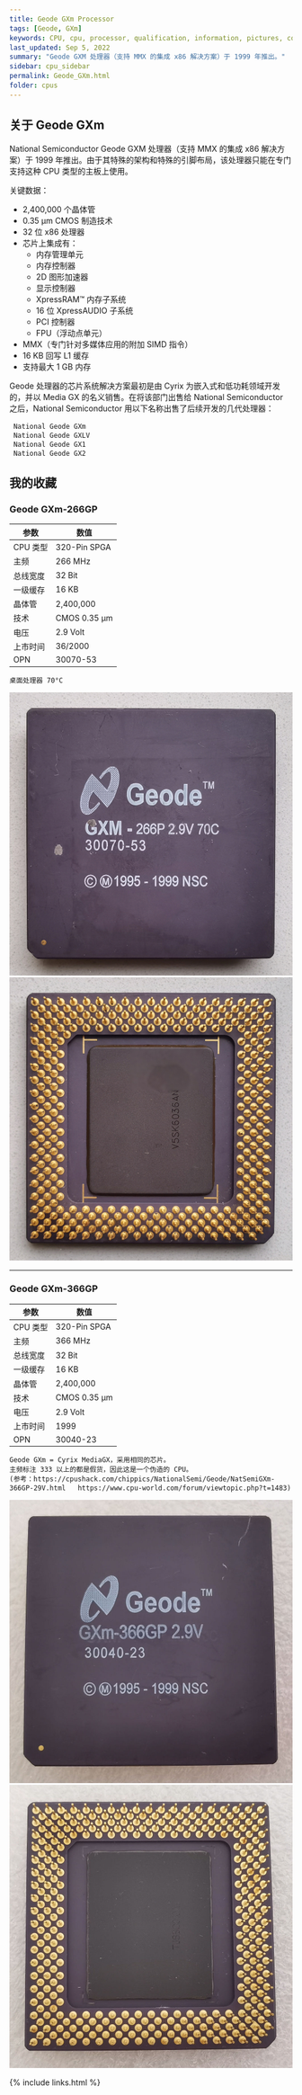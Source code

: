 ```yaml
---
title: Geode GXm Processor
tags: [Geode, GXm]
keywords: CPU, cpu, processor, qualification, information, pictures, core, frequency, chip packaging, packaging, cpu info, x86, collection, amd, cyrix, harris, ibm, idt, iit, intel, motorola, nec, sgs, sgs-thomson, siemens, ST, signetics, mhs, ti, texas instruments, ulsi, umc, weitek, zilog, 808x, 8085, 8088, 8086, 80188, 80186, 80286, 286, 80386, 386, i386, Am386, 386sx, 386dx, 486, i486, 586, 486sx, 486dx, overdrive, 487, pentium, 586, 5x86, 386dlc, 386slc, 486dx2, mmx, ppro, pentium-pro, pro, athlon, duron, z80, dirk oppelt, dirk, oppelt, engineering, sample, samples
last_updated: Sep 5, 2022
summary: "Geode GXM 处理器（支持 MMX 的集成 x86 解决方案）于 1999 年推出。"
sidebar: cpu_sidebar
permalink: Geode_GXm.html
folder: cpus
---
```


## 关于 Geode GXm

National Semiconductor Geode GXM 处理器（支持 MMX 的集成 x86 解决方案）于 1999 年推出。由于其特殊的架构和特殊的引脚布局，该处理器只能在专门支持这种 CPU 类型的主板上使用。

关键数据：
 - 2,400,000 个晶体管
 - 0.35 µm CMOS 制造技术
 - 32 位 x86 处理器
 - 芯片上集成有：
   - 内存管理单元
   - 内存控制器
   - 2D 图形加速器
   - 显示控制器
   - XpressRAM™ 内存子系统
   - 16 位 XpressAUDIO 子系统
   - PCI 控制器
   - FPU（浮动点单元）
 - MMX（专门针对多媒体应用的附加 SIMD 指令）
 - 16 KB 回写 L1 缓存
 - 支持最大 1 GB 内存

  Geode 处理器的芯片系统解决方案最初是由 Cyrix 为嵌入式和低功耗领域开发的，并以 Media GX 的名义销售。在将该部门出售给 National Semiconductor 之后，National Semiconductor 用以下名称出售了后续开发的几代处理器：
 ```
  National Geode GXm
  National Geode GXLV
  National Geode GX1
  National Geode GX2
 ```

## 我的收藏

### Geode GXm-266GP

| 参数 | 数值 |
| ------ | ------ |
| CPU 类型 | 320-Pin SPGA |
| 主频 | 266 MHz |
| 总线宽度 | 32 Bit |
| 一级缓存 | 16 KB  |
| 晶体管 | 2,400,000 |
| 技术 | CMOS 0.35 µm |
| 电压 | 2.9 Volt |
| 上市时间 | 36/2000 |
| OPN | 30070-53 |

```
桌面处理器 70°C
```

![Geode GXm-266GP 正面](/images/cpus/Geode/Geode_GXm-266GP_1.jpg)
![Geode GXm-266GP 反面](/images/cpus/Geode/Geode_GXm-266GP_2.jpg)

---------

### Geode GXm-366GP

| 参数 | 数值 |
| ------ | ------ |
| CPU 类型 | 320-Pin SPGA |
| 主频 | 366 MHz |
| 总线宽度 | 32 Bit |
| 一级缓存 | 16 KB  |
| 晶体管 | 2,400,000 |
| 技术 | CMOS 0.35 µm |
| 电压 | 2.9 Volt |
| 上市时间 | 1999 |
| OPN | 30040-23 |

```
Geode GXm = Cyrix MediaGX，采用相同的芯片。
主频标注 333 以上的都是假货，因此这是一个伪造的 CPU。
(参考：https://cpushack.com/chippics/NationalSemi/Geode/NatSemiGXm-366GP-29V.html   https://www.cpu-world.com/forum/viewtopic.php?t=1483)
```

![Geode GXm-366GP 正面](/images/cpus/Geode/Geode_GXm-366GP_1.jpg)
![Geode GXm-366GP 反面](/images/cpus/Geode/Geode_GXm-366GP_2.jpg)

{% include links.html %}
